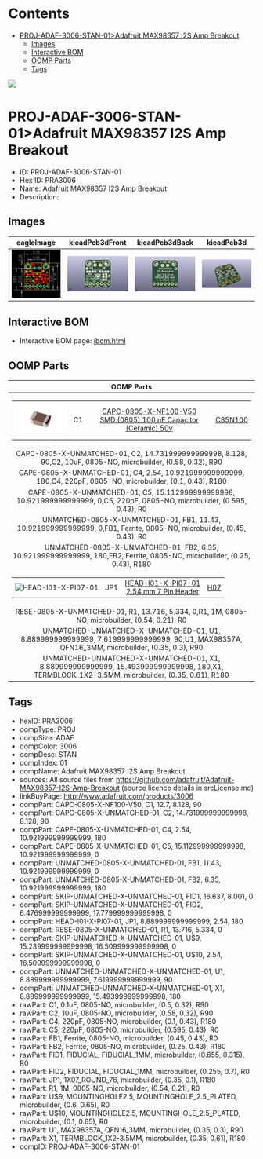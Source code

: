 



Contents
========

* [PROJ-ADAF-3006-STAN-01>Adafruit MAX98357 I2S Amp Breakout](#proj-adaf-3006-stan-01adafruit-max98357-i2s-amp-breakout)
	* [Images](#images)
	* [Interactive BOM](#interactive-bom)
	* [OOMP Parts](#oomp-parts)
	* [Tags](#tags)
  
![][im]
# PROJ-ADAF-3006-STAN-01>Adafruit MAX98357 I2S Amp Breakout

- ID: PROJ-ADAF-3006-STAN-01
- Hex ID: PRA3006
- Name: Adafruit MAX98357 I2S Amp Breakout
- Description: 

## Images
  
  

|eagleImage|kicadPcb3dFront|kicadPcb3dBack|kicadPcb3d|
| :---: | :---: | :---: | :---: |
|[![eagleImage](eagleImage_140.png)](eagleImage_600.png)|[![kicadPcb3dFront](kicadPcb3dFront_140.png)](kicadPcb3dFront_600.png)|[![kicadPcb3dBack](kicadPcb3dBack_140.png)](kicadPcb3dBack_600.png)|[![kicadPcb3d](kicadPcb3d_140.png)](kicadPcb3d_600.png)|

## Interactive BOM

- Interactive BOM page: [ibom.html](kicad/bom/ibom.html)

## OOMP Parts
  

|OOMP Parts|
| :---: |
|<table><tr><td>![CAPC-0805-X-NF100-V50](https://raw.githubusercontent.com/oomlout/oomlout_OOMP_parts/main/CAPC-0805-X-NF100-V50/image_140.jpg)</td><td> C1</td><td>[CAPC-0805-X-NF100-V50<br>SMD (0805) 100 nF Capacitor (Ceramic) 50v](https://github.com/oomlout/oomlout_OOMP_parts/tree/main/CAPC-0805-X-NF100-V50/)</td><td>[C85N100](https://github.com/oomlout/oomlout_OOMP_parts/tree/main/CAPC-0805-X-NF100-V50/)</td></tr></table>|
|CAPC-0805-X-UNMATCHED-01, C2, 14.731999999999998, 8.128, 90,C2, 10uF, 0805-NO, microbuilder, (0.58, 0.32), R90|
|CAPE-0805-X-UNMATCHED-01, C4, 2.54, 10.921999999999999, 180,C4, 220pF, 0805-NO, microbuilder, (0.1, 0.43), R180|
|CAPE-0805-X-UNMATCHED-01, C5, 15.112999999999998, 10.921999999999999, 0,C5, 220pF, 0805-NO, microbuilder, (0.595, 0.43), R0|
|UNMATCHED-0805-X-UNMATCHED-01, FB1, 11.43, 10.921999999999999, 0,FB1, Ferrite, 0805-NO, microbuilder, (0.45, 0.43), R0|
|UNMATCHED-0805-X-UNMATCHED-01, FB2, 6.35, 10.921999999999999, 180,FB2, Ferrite, 0805-NO, microbuilder, (0.25, 0.43), R180|
|<table><tr><td>![HEAD-I01-X-PI07-01](https://raw.githubusercontent.com/oomlout/oomlout_OOMP_parts/main/HEAD-I01-X-PI07-01/image_140.jpg)</td><td> JP1</td><td>[HEAD-I01-X-PI07-01<br>2.54 mm 7 Pin Header](https://github.com/oomlout/oomlout_OOMP_parts/tree/main/HEAD-I01-X-PI07-01/)</td><td>[H07](https://github.com/oomlout/oomlout_OOMP_parts/tree/main/HEAD-I01-X-PI07-01/)</td></tr></table>|
|RESE-0805-X-UNMATCHED-01, R1, 13.716, 5.334, 0,R1, 1M, 0805-NO, microbuilder, (0.54, 0.21), R0|
|UNMATCHED-UNMATCHED-X-UNMATCHED-01, U1, 8.889999999999999, 7.619999999999999, 90,U1, MAX98357A, QFN16_3MM, microbuilder, (0.35, 0.3), R90|
|UNMATCHED-UNMATCHED-X-UNMATCHED-01, X1, 8.889999999999999, 15.493999999999998, 180,X1, TERMBLOCK_1X2-3.5MM, microbuilder, (0.35, 0.61), R180|

## Tags

- hexID: PRA3006
- oompType: PROJ
- oompSize: ADAF
- oompColor: 3006
- oompDesc: STAN
- oompIndex: 01
- oompName: Adafruit MAX98357 I2S Amp Breakout
- sources: All source files from https://github.com/adafruit/Adafruit-MAX98357-I2S-Amp-Breakout (source licence details in srcLicense.md)
- linkBuyPage: http://www.adafruit.com/products/3006
- oompPart: CAPC-0805-X-NF100-V50, C1, 12.7, 8.128, 90
- oompPart: CAPC-0805-X-UNMATCHED-01, C2, 14.731999999999998, 8.128, 90
- oompPart: CAPE-0805-X-UNMATCHED-01, C4, 2.54, 10.921999999999999, 180
- oompPart: CAPE-0805-X-UNMATCHED-01, C5, 15.112999999999998, 10.921999999999999, 0
- oompPart: UNMATCHED-0805-X-UNMATCHED-01, FB1, 11.43, 10.921999999999999, 0
- oompPart: UNMATCHED-0805-X-UNMATCHED-01, FB2, 6.35, 10.921999999999999, 180
- oompPart: SKIP-UNMATCHED-X-UNMATCHED-01, FID1, 16.637, 8.001, 0
- oompPart: SKIP-UNMATCHED-X-UNMATCHED-01, FID2, 6.476999999999999, 17.779999999999998, 0
- oompPart: HEAD-I01-X-PI07-01, JP1, 8.889999999999999, 2.54, 180
- oompPart: RESE-0805-X-UNMATCHED-01, R1, 13.716, 5.334, 0
- oompPart: SKIP-UNMATCHED-X-UNMATCHED-01, U$9, 15.239999999999998, 16.509999999999998, 0
- oompPart: SKIP-UNMATCHED-X-UNMATCHED-01, U$10, 2.54, 16.509999999999998, 0
- oompPart: UNMATCHED-UNMATCHED-X-UNMATCHED-01, U1, 8.889999999999999, 7.619999999999999, 90
- oompPart: UNMATCHED-UNMATCHED-X-UNMATCHED-01, X1, 8.889999999999999, 15.493999999999998, 180
- rawPart: C1, 0.1uF, 0805-NO, microbuilder, (0.5, 0.32), R90
- rawPart: C2, 10uF, 0805-NO, microbuilder, (0.58, 0.32), R90
- rawPart: C4, 220pF, 0805-NO, microbuilder, (0.1, 0.43), R180
- rawPart: C5, 220pF, 0805-NO, microbuilder, (0.595, 0.43), R0
- rawPart: FB1, Ferrite, 0805-NO, microbuilder, (0.45, 0.43), R0
- rawPart: FB2, Ferrite, 0805-NO, microbuilder, (0.25, 0.43), R180
- rawPart: FID1, FIDUCIAL, FIDUCIAL_1MM, microbuilder, (0.655, 0.315), R0
- rawPart: FID2, FIDUCIAL, FIDUCIAL_1MM, microbuilder, (0.255, 0.7), R0
- rawPart: JP1, 1X07_ROUND_76, microbuilder, (0.35, 0.1), R180
- rawPart: R1, 1M, 0805-NO, microbuilder, (0.54, 0.21), R0
- rawPart: U$9, MOUNTINGHOLE2.5, MOUNTINGHOLE_2.5_PLATED, microbuilder, (0.6, 0.65), R0
- rawPart: U$10, MOUNTINGHOLE2.5, MOUNTINGHOLE_2.5_PLATED, microbuilder, (0.1, 0.65), R0
- rawPart: U1, MAX98357A, QFN16_3MM, microbuilder, (0.35, 0.3), R90
- rawPart: X1, TERMBLOCK_1X2-3.5MM, microbuilder, (0.35, 0.61), R180
- oompID: PROJ-ADAF-3006-STAN-01



[im]: kicadPcb3d_450.png
